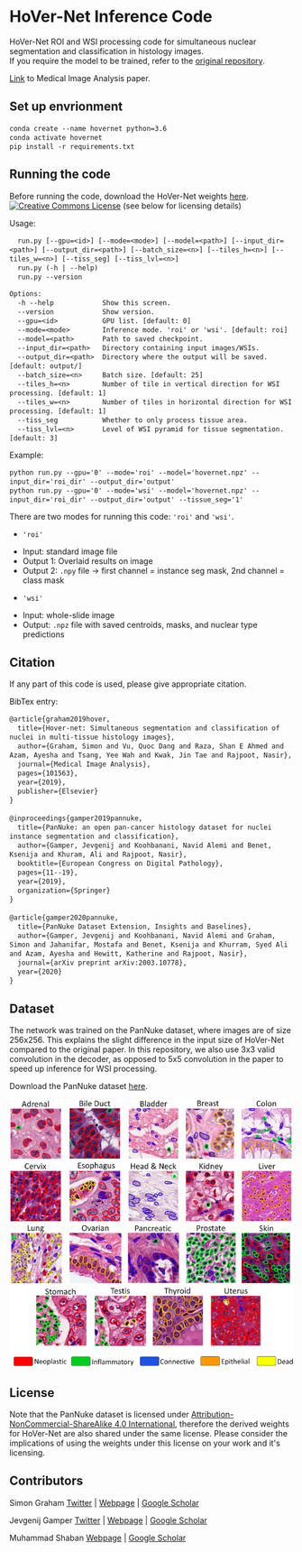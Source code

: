 # HoVer-Net Inference Code

HoVer-Net ROI and WSI processing code for simultaneous nuclear segmentation and classification in histology images. <br />
If you require the model to be trained, refer to the [original repository](https://github.com/vqdang/hover_net).  <br />

[Link](https://www.sciencedirect.com/science/article/abs/pii/S1361841519301045?via%3Dihub) to Medical Image Analysis paper. 

## Set up envrionment

```
conda create --name hovernet python=3.6
conda activate hovernet
pip install -r requirements.txt
```

## Running the code

Before running the code, download the HoVer-Net weights [here](https://drive.google.com/file/d/1k1GSsQkFkSjYY0eXi2Kx7Hlj8AGrhOOP/view?usp=sharing).[![Creative Commons License](https://i.creativecommons.org/l/by-nc-sa/4.0/88x31.png)](http://creativecommons.org/licenses/by-nc-sa/4.0/) (see below for licensing details)

Usage:
```
  run.py [--gpu=<id>] [--mode=<mode>] [--model=<path>] [--input_dir=<path>] [--output_dir=<path>] [--batch_size=<n>] [--tiles_h=<n>] [--tiles_w=<n>] [--tiss_seg] [--tiss_lvl=<n>]
  run.py (-h | --help)
  run.py --version
```
```
Options:
  -h --help            Show this screen.
  --version            Show version.
  --gpu=<id>           GPU list. [default: 0]
  --mode=<mode>        Inference mode. 'roi' or 'wsi'. [default: roi]
  --model=<path>       Path to saved checkpoint.
  --input_dir=<path>   Directory containing input images/WSIs.
  --output_dir=<path>  Directory where the output will be saved. [default: output/]
  --batch_size=<n>     Batch size. [default: 25]
  --tiles_h=<n>        Number of tile in vertical direction for WSI processing. [default: 1]
  --tiles_w=<n>        Number of tiles in horizontal direction for WSI processing. [default: 1]
  --tiss_seg           Whether to only process tissue area.
  --tiss_lvl=<n>       Level of WSI pyramid for tissue segmentation. [default: 3]
```

Example:
```
python run.py --gpu='0' --mode='roi' --model='hovernet.npz' --input_dir='roi_dir' --output_dir='output'
python run.py --gpu='0' --mode='wsi' --model='hovernet.npz' --input_dir='roi_dir' --output_dir='output' --tissue_seg='1'
```

There are two modes for running this code: `'roi'` and `'wsi'`.

* `'roi'`
- Input: standard image file
- Output 1: Overlaid results on image
- Output 2: `.npy` file -> first channel = instance seg mask, 2nd channel = class mask

+ `'wsi'`
- Input: whole-slide image
- Output: `.npz` file with saved centroids, masks, and nuclear type predictions


## Citation 

If any part of this code is used, please give appropriate citation. <br />

BibTex entry: <br />
```
@article{graham2019hover,
  title={Hover-net: Simultaneous segmentation and classification of nuclei in multi-tissue histology images},
  author={Graham, Simon and Vu, Quoc Dang and Raza, Shan E Ahmed and Azam, Ayesha and Tsang, Yee Wah and Kwak, Jin Tae and Rajpoot, Nasir},
  journal={Medical Image Analysis},
  pages={101563},
  year={2019},
  publisher={Elsevier}
}

@inproceedings{gamper2019pannuke,
  title={PanNuke: an open pan-cancer histology dataset for nuclei instance segmentation and classification},
  author={Gamper, Jevgenij and Koohbanani, Navid Alemi and Benet, Ksenija and Khuram, Ali and Rajpoot, Nasir},
  booktitle={European Congress on Digital Pathology},
  pages={11--19},
  year={2019},
  organization={Springer}
}

@article{gamper2020pannuke,
  title={PanNuke Dataset Extension, Insights and Baselines},
  author={Gamper, Jevgenij and Koohbanani, Navid Alemi and Graham, Simon and Jahanifar, Mostafa and Benet, Ksenija and Khurram, Syed Ali and Azam, Ayesha and Hewitt, Katherine and Rajpoot, Nasir},
  journal={arXiv preprint arXiv:2003.10778},
  year={2020}
}
```

## Dataset

The network was trained on the PanNuke dataset, where images are of size 256x256. This explains the slight difference in the input size of HoVer-Net compared to the original paper. In this repository, we also use 3x3 valid convolution in the decoder, as opposed to 5x5 convolution in the paper to speed up inference for WSI processing. <br />

Download the PanNuke dataset [here](https://warwick.ac.uk/fac/sci/dcs/research/tia/data/pannuke).

![](doc/dataset.png)

## License

Note that the PanNuke dataset is licensed under [Attribution-NonCommercial-ShareAlike 4.0 International](http://creativecommons.org/licenses/by-nc-sa/4.0/), therefore the derived weights for HoVer-Net are also shared under the same license. Please consider the implications of using the weights under this license on your work and it's licensing. 

## Contributors

Simon Graham [Twitter](https://twitter.com/simongraham73?ref_src=twsrc%5Etfw) | [Webpage](https://warwick.ac.uk/fac/sci/mathsys/people/students/2015intake/graham/) | [Google Scholar](https://scholar.google.com/citations?user=KMkGt1YAAAAJ&hl=en)

Jevgenij Gamper [Twitter](https://twitter.com/brutforcimag?ref_src=twsrc%5Etfw) | [Webpage](https://bruteforceimagination.com) | [Google Scholar](https://scholar.google.com/citations?user=5jqljH0AAAAJ&hl=en)

Muhammad Shaban [Webpage](https://warwick.ac.uk/fac/sci/dcs/people/research/u1665958/) | [Google Scholar](https://scholar.google.com.pk/citations?user=8-nvcSQAAAAJ&hl=en)